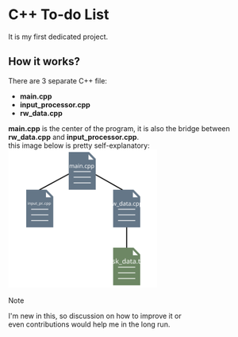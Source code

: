 # C++ To-do List
It is my first dedicated project.
## How it works?
There are 3 separate C++ file:
* **main.cpp**
* **input_processor.cpp**
* **rw_data.cpp**

**main.cpp** is the center of the program, it is also the bridge between **rw_data.cpp** and **input_processor.cpp**.
<br> this image below is pretty self-explanatory:
<picture>
  <img src="./diagram/document_d_svg.svg" alt="How the program file works" style="width:300px;">
</picture>
>[!NOTE]
>I'm new in this, so discussion on how to improve it or<br>even contributions would help me in the long run.
